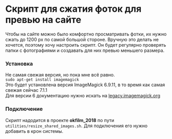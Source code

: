 # Скрипт для сжатия фоток для превью на сайте
Чтобы на сайте можно было комфортно просматривать фотки, их нужно сжать до 1200 px по самой большой стороне.
Вручную это делать не хочется, поэтому хочу настроить скрипт. Он будет регулярно проверять папки с фотографиями
и создавать для них превью меньшего размера.

### Установка
Не самая свежая версия, но пока мне всё равно.  
`sudo apt-get install imagemagick`  
Это будет установлена версия ImageMagick 6.9.11, в то время как самая свежая сейчас 7.1.1  
Для версии 6 документацию нужно искать на [legacy.imagemagick.org](https://legacy.imagemagick.org/)  

### Подключение
Скрипт надодится в проекте **okfilm_2018** по пути `utilities/resize_shared_images.sh`.
Для подключения его нужно добавить в крон системы.
